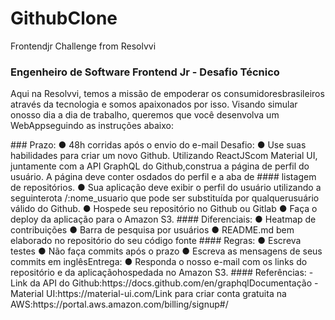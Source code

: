 # GithubClone
Frontendjr Challenge from Resolvvi


### Engenheiro de Software Frontend Jr - Desafio Técnico




<p>Aqui na Resolvvi, temos a missão de empoderar os consumidoresbrasileiros através da tecnologia e somos apaixonados por isso. Visando simular onosso dia a dia de trabalho, queremos que você desenvolva um WebAppseguindo as instruções abaixo:</p>
  ### Prazo:
  ● 48h corridas após o envio do e-mail
  Desafio:
  ● Use suas habilidades para criar um novo Github.
  Utilizando ReactJScom Material UI, juntamente com a API GraphQL do Github,construa a página de perfil do usuário. A página deve conter osdados do perfil e a aba de     #### listagem de repositórios.
  ● Sua aplicação deve exibir o perfil do usuário utilizando a seguinterota /:nome_usuario que pode ser substituída por qualquerusuário válido do Github.
  ● Hospede seu repositório no Github ou Gitlab
  ● Faça o deploy da aplicação para o Amazon S3.
  #### Diferenciais:
  ● Heatmap de contribuições
  ● Barra de pesquisa por usuários
  ● README.md bem elaborado no repositório do seu código fonte
  #### Regras:
  ● Escreva testes
  ● Não faça commits após o prazo
  ● Escreva as mensagens de seus commits em inglêsEntrega:
  ● Responda o nosso e-mail com os links do repositório e da aplicaçãohospedada no Amazon S3.
  #### Referências:
  - Link da API do Github:https://docs.github.com/en/graphqlDocumentação 
  - Material UI:https://material-ui.com/Link para criar conta gratuita na AWS:https://portal.aws.amazon.com/billing/signup#/
